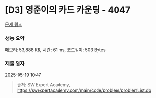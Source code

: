 # [D3] 영준이의 카드 카운팅 - 4047 

[문제 링크](https://swexpertacademy.com/main/code/problem/problemDetail.do?contestProbId=AWIsY84KEPMDFAWN) 

### 성능 요약

메모리: 53,888 KB, 시간: 61 ms, 코드길이: 503 Bytes

### 제출 일자

2025-05-19 10:47



> 출처: SW Expert Academy, https://swexpertacademy.com/main/code/problem/problemList.do